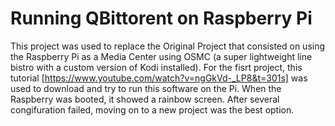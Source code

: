 # Running QBittorent on Raspberry Pi

This project was used to replace the Original Project that consisted on using the Raspberry Pi as a Media Center using OSMC (a super lightweight line bistro with a custom version of Kodi installed). 
For the fisrt project, this tutorial [https://www.youtube.com/watch?v=ngGkVd-_LP8&t=301s] was used to download and try to run this software on the Pi.
When the Raspberry was booted, it  showed a rainbow screen. After several congifuration failed, moving on to a new project was the best option. 

